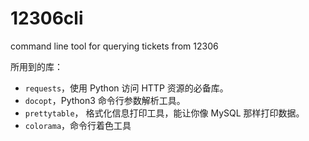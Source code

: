# 12306cli
command line tool for querying tickets from 12306

所用到的库：

- `requests`，使用 Python 访问 HTTP 资源的必备库。
- `docopt`，Python3 命令行参数解析工具。
- `prettytable`， 格式化信息打印工具，能让你像 MySQL 那样打印数据。
- `colorama`，命令行着色工具
